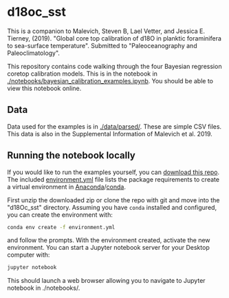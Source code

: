 # d18oc_sst

This is a companion to Malevich, Steven B, Lael Vetter, and Jessica E. Tierney, (2019). "Global core top calibration of d18O in planktic foraminifera to sea-surface temperature". Submitted to "Paleoceanography and Paleoclimatology".

This repository contains code walking through the four Bayesian regression coretop calibration models. This is in the notebook in [./notebooks/bayesian_calibration_examples.ipynb](https://github.com/brews/d18oc_sst/blob/master/notebooks/bayesian_calibration_examples.ipynb). You should be able to view this notebook online.

## Data

Data used for the examples is in [./data/parsed/](https://github.com/brews/d18oc_sst/blob/master/data/parsed/). These are simple CSV files. This data is also in the Supplemental Information of Malevich et al. 2019.

## Running the notebook locally

If you would like to run the examples yourself, you can [download this repo](https://github.com/brews/d18oc_sst/archive/master.zip). The included [environment.yml](https://github.com/brews/d18oc_sst/blob/master/environment.yml) file lists the package requirements to create a virtual environment in [Anaconda](https://www.anaconda.com/)/[conda](https://docs.conda.io/projects/conda/en/latest/).

First unzip the downloaded zip or clone the repo with git and move into the "d18Oc_sst" directory. Assuming you have `conda` installed and configured, you can create the environment with:

```bash
conda env create -f environment.yml
```

and follow the prompts. With the environment created, activate the new environment. You can start a Jupyter notebook server for your Desktop computer with:

```bash
jupyter notebook
```

This should launch a web browser allowing you to navigate to Jupyter notebook in ./notebooks/.
